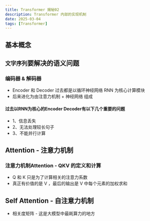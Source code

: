 ```yaml
---
title: Transformer 揭秘02
description: Transformer 内部的实现机制
date: 2025-03-04
tags: [Transformer]
---
```


<BlogPost>

## 基本概念

## `文字序列`要解决的语义问题

### 编码器 & 解码器

+ Encoder 和 Decoder 过去都是以循环神经网络 RNN 为核心计算模块
+ 后来进化为由注意力机制 + 神经网络 组成

#### 过去以RNN为核心的Encoder Decoder有以下几个重要的问题

+ 1、信息丢失
+ 2、无法处理较长句子
+ 3、不能并行计算

## Attention - 注意力机制

### 注意力机制Attention - QKV 的定义和计算

+ Q 和 K 只是为了计算相关的注意力系数
+ 真正有价值的是 V ，最后的输出是 V 中每个元素的加权求和

## Self Attention - 自注意力机制

+ 相关度矩阵 - 这是大模型中最耗算力的地方



</BlogPost>
